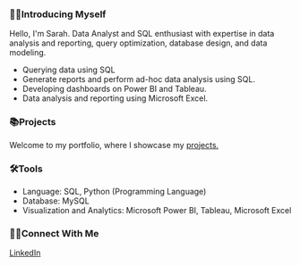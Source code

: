 ### 🙋‍♀️Introducing Myself

Hello, I'm Sarah. Data Analyst and SQL enthusiast with expertise in data analysis and reporting, query
optimization, database design, and data modeling.

 - Querying data using SQL
 - Generate reports and perform ad-hoc data analysis using SQL.
 - Developing dashboards on Power BI and Tableau.
 - Data analysis and reporting using Microsoft Excel.

### 📚Projects

Welcome to my portfolio, where I showcase my [projects.](https://github.com/sarahbrans?tab=repositories)

### 🛠️Tools

 - Language: SQL, Python (Programming Language)
 - Database: MySQL
 - Visualization and Analytics: Microsoft Power BI, Tableau, Microsoft Excel

### 👋🏻Connect With Me

[LinkedIn](https://www.linkedin.com/in/sarahbrans/)
